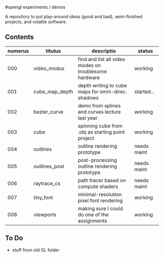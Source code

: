#opengl experiments / demos

A repository to put play-around ideas (good and bad), semi-finished projects,
and volatile software.

## Contents

| numerus | titulus           | descriptio                                            | status      |
|---------|-------------------|-------------------------------------------------------|-------------|
| 000     | video_modus       | find and list all video modes on troublesome hardware | working     |
| 001     | cube_map_depth    | depth writing to cube maps for omni-direc. shadows    | started...  |
| 002     | bezier_curve      | demo from splines and curves lecture last year        | working     |
| 003     | cube              | spinning cube from .obj as starting point project     | working     |
| 004     | outlines          | outline rendering prototype                           | needs maint |
| 005     | outlines_post     | post-processing outline rendering prototype           | needs maint |
| 006     | raytrace_cs       | path tracer based on compute shaders                  | needs maint |
| 007     | tiny_font         | minimal-resolution pixel font rendering               | working     |
| 008     | viewports         | making sure I could do one of the assignments         | working     |

## To Do

* stuff from old GL folder

